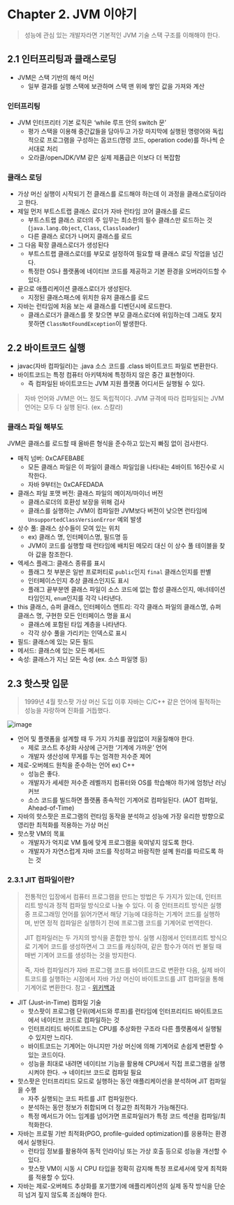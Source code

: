 # Chapter 2. JVM 이야기

> 성능에 관심 있는 개발자라면 기본적인 JVM 기술 스택 구조를 이해해야 한다.
>

## 2.1 인터프리팅과 클래스로딩

- JVM은 스택 기반의 해석 머신
    - 일부 결과를 실행 스택에 보관하며 스택 맨 위에 쌓인 값을 가져와 계산

### 인터프리팅

- JVM 인터프리터 기본 로직은 ‘while 루프 안의 switch 문’
    - 평가 스택을 이용해 중간값들을 담아두고 가장 마지막에 실행된 명령어와 독립적으로 프로그램을 구성하는 옵코드(명령 코드, operation code)를 하나씩 순서대로 처리
    - 오라클/openJDK/VM 같은 실제 제품급은 이보다 더 복잡함

### 클래스 로딩

- 가상 머신 실행이 시작되기 전 클래스를 로드해야 하는데 이 과정을 클래스로딩이라고 한다.
- 제일 먼저 부트스트랩 클래스 로더가 자바 런타임 코어 클래스를 로드
    - 부트스트랩 클래스 로더의 주 임무는 최소한의 필수 클래스만 로드하는 것 (`java.lang.Object`, `Class`, `Classloader`)
    - 다른 클래스 로더가 나머지 클래스를 로드
- 그 다음 확장 클래스로더가 생성된다
    - 부트스트랩 클래스로더를 부모로 설정하여 필요할 때 클래스 로딩 작업을 넘긴다.
    - 특정한 OS나 플랫폼에 네이티브 코드를 제공하고 기본 환경을 오버라이드할 수 있다.
- 끝으로 애플리케이션 클래스로더가 생성된다.
    - 지정된 클래스패스에 위치한 유저 클래스를 로드
- 자바는 런타임에 처음 보는 새 클래스를 디벤던시에 로드한다.
    - 클래스로더가 클래스를 못 찾으면 부모 클래스로더에 위임하는데 그래도 찾지 못하면 `ClassNotFoundException`이 발생한다.

## 2.2 바이트코드 실행

- javac(자바 컴파일러)는 .java 소스 코드를 .class 바이트코드 파일로 변환한다.
- 바이트코드는 특정 컴퓨터 아키텍처에 특정하지 않은 중간 표현형이다.
    - 즉 컴파일된 바이트코드는 JVM 지원 플랫폼 어디서든 실행될 수 있다.

> 자바 언어와 JVM은 어느 정도 독립적이다. JVM 규격에 따라 컴파일되는 JVM 언어는 모두 다 실행 된다. (ex. 스칼라)
>

### 클래스 파일 해부도

JVM은 클래스를 로드할 때 올바른 형식을 준수하고 있는지 빠짐 없이 검사한다.

- 매직 넘버: 0xCAFEBABE
    - 모든 클래스 파일은 이 파일이 클래스 파일임을 나타내는 4바이트 16진수로 시작한다.
    - 자바 9부터는 0xCAFEDADA
- 클래스 파일 포맷 버전: 클래스 파일의 메이저/마이너 버전
    - 클래스로더의 호환성 보장을 위해 검사
    - 클래스를 실행하는 JVM이 컴파일한 JVM보다 버전이 낮으면 런타임에 `UnsupportedClassVersionError` 예외 발생
- 상수 풀: 클래스 상수들이 모여 있는 위치
    - ex) 클래스 명, 인터페이스명, 필드명 등
    - JVM이 코드를 실행할 때 런타임에 배치된 메모리 대신 이 상수 풀 테이블을 찾아 값을 참조한다.
- 엑세스 플래그: 클래스 종류를 표시
    - 플래그 첫 부분은 일반 프로퍼티로 `public`인지 `final` 클래스인지를 판별
    - 인터페이스인지 추상 클래스인지도 표시
    - 플래그 끝부분엔 클래스 파일이 소스 코드에 없는 합성 클래스인지, 애너테이션 타임인지, `enum`인지를 각각 나타낸다.
- this 클래스, 슈퍼 클래스, 인터페이스 엔트리: 각각 클래스 파일의 클래스명, 슈퍼 클래스 명, 구현한 모든 인터페이스 명을 표시
    - 클래스에 포함된 타입 계층을 나타낸다.
    - 각각 상수 풀을 가리키는 인덱스로 표시
- 필드: 클래스에 있는 모든 필드
- 메서드: 클래스에 있는 모든 메서드
- 속성: 클래스가 지닌 모든 속성 (ex. 소스 파일명 등)

## 2.3 핫스팟 입문

> 1999년 4월 핫스팟 가상 머신 도입 이후 자바는 C/C++ 같은 언어에 필적하는 성능을 자랑하며 진화를 거듭했다.
>

![image](https://github.com/ldk980130/TIL/assets/78652144/8d363aee-109c-44de-b824-17a3d4cd70d6)

- 언어 및 플랫폼을 설계할 때 두 가지 가치를 끊임없이 저울질해야 한다.
    - 제로 코스트 추상화 사상에 근거한 ‘기계에 가까운’ 언어
    - 개발자 생산성에 무게를 두는 엄격한 저수준 제어
- 제로-오버헤드 원칙을 준수하는 언어 ex) C++
    - 성능은 좋다.
    - 개발자가 세세한 저수준 레벨까지 컴퓨터와 OS를 학습해야 하기에 엄청난 러닝 커브
    - 소스 코드를 빌드하면 플랫폼 종속적인 기계어로 컴파일된다. (AOT 컴파일, Ahead-of-Time)
- 자바의 핫스팟은 프로그램의 런타임 동작을 분석하고 성능에 가장 유리한 방향으로 영리한 최적화를 적용하는 가상 머신
- 핫스팟 VM의 목표
    - 개발자가 억지로 VM 틀에 맞게 프로그램을 욱여넣지 않도록 한다.
    - 개발자가 자연스럽게 자바 코드를 작성하고 바람직한 설꼐 원리를 따르도록 하는 것

### 2.3.1 JIT 컴파일이란?

> 전통적인 입장에서 컴퓨터 프로그램을 만드는 방법은 두 가지가 있는데, 인터프리트 방식과 정적 컴파일 방식으로 나눌 수 있다. 이 중 인터프리트 방식은 실행 중 프로그래밍 언어를 읽어가면서 해당 기능에 대응하는 기계어 코드를 실행하며, 반면 정적 컴파일은 실행하기 전에 프로그램 코드를 기계어로 번역한다.
>
>
> JIT 컴파일러는 두 가지의 방식을 혼합한 방식. 실행 시점에서 인터프리트 방식으로 기계어 코드를 생성하면서 그 코드를 캐싱하여, 같은 함수가 여러 번 불릴 때 매번 기계어 코드를 생성하는 것을 방지한다.
>
> 즉, 자바 컴파일러가 자바 프로그램 코드를 바이트코드로 변환한 다음, 실제 바이트코드를 실행하는 시점에서 자바 가상 머신이 바이트코드를 JIT 컴파일을 통해 기계어로 변환한다.
> 참고 - [위키백과](https://ko.wikipedia.org/wiki/JIT_%EC%BB%B4%ED%8C%8C%EC%9D%BC)
>
- JIT (Just-in-Time) 컴파일 기술
    - 핫스팟이 프로그램 단위(메서드와 루프)를 런타임에 인터프리티드 바이트코드에서 네이티브 코드로 컴파일하는 것
    - 인터프리티드 바이트코드는 CPU를 추상화한 구조라 다른 플랫폼에서 실행될 수 있지만 느리다.
    - 바이트코드는 기계어는 아니지만 가상 머신에 의해 기계어로 손쉽게 변환할 수 있는 코드이다.
    - 성능을 최대로 내려면 네이티브 기능을 활용해 CPU에서 직접 프로그램을 실행시켜야 한다. → 네이티브 코드로 컴파일 필요
- 핫스팟은 인터프리티드 모드로 실행하는 동안 애플리케이션을 분석하며 JIT 컴파일을 수행
    - 자주 실행되는 코드 파트를 JIT 컴파일한다.
    - 분석하는 동안 정보가 취합되며 더 정교한 최적화가 가능해진다.
    - 특정 메서드가 어느 임계를 넘어가면 프로파일러가 특정 코드 섹션을 컴파일/최적화한다.
- 자바는 프로필 기반 최적화(PGO, profile-guided optimization)를 응용하는 환경에서 실행된다.
    - 런타임 정보를 활용하여 동적 인라이닝 또는 가상 호출 등으로 성능을 개선할 수 있다.
    - 핫스팟 VM이 시동 시 CPU 타입을 정확히 감지해 특정 프로세서에 맞게 최적화를 적용할 수 있다.
- 자바는 제로-오버헤드 추상화를 포기했기에 애플리케이션의 실제 동작 방식을 단순히 넘겨 짚지 않도록 조심해야 한다.
